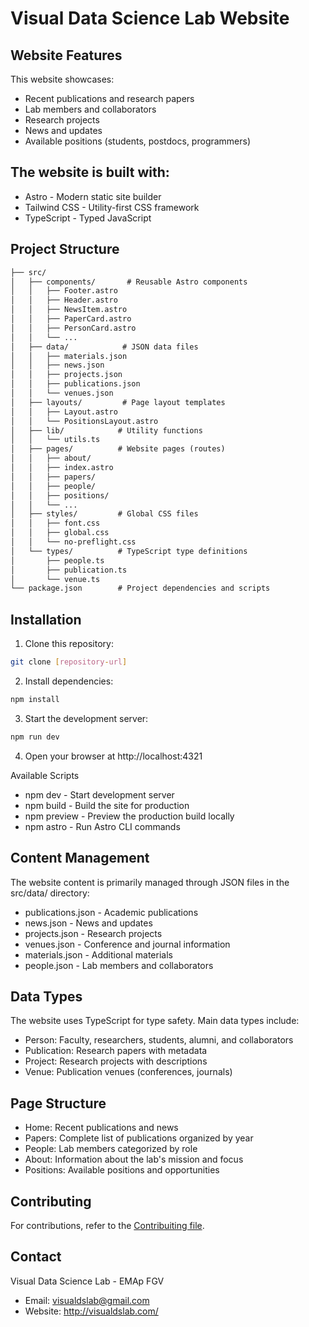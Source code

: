 # Visual Data Science Lab Website

##  Website Features
This website showcases:

- Recent publications and research papers
- Lab members and collaborators
- Research projects
- News and updates
- Available positions (students, postdocs, programmers)

## The website is built with:

- Astro - Modern static site builder
- Tailwind CSS - Utility-first CSS framework
- TypeScript - Typed JavaScript
##  Project Structure
```txt
├── src/
│   ├── components/       # Reusable Astro components
│   │   ├── Footer.astro
│   │   ├── Header.astro
│   │   ├── NewsItem.astro
│   │   ├── PaperCard.astro
│   │   ├── PersonCard.astro
│   │   └── ...
│   ├── data/            # JSON data files
│   │   ├── materials.json
│   │   ├── news.json
│   │   ├── projects.json
│   │   ├── publications.json
│   │   └── venues.json
│   ├── layouts/         # Page layout templates
│   │   ├── Layout.astro
│   │   └── PositionsLayout.astro
│   ├── lib/            # Utility functions
│   │   └── utils.ts
│   ├── pages/          # Website pages (routes)
│   │   ├── about/
│   │   ├── index.astro
│   │   ├── papers/
│   │   ├── people/
│   │   ├── positions/
│   │   └── ...
│   ├── styles/         # Global CSS files
│   │   ├── font.css
│   │   ├── global.css
│   │   └── no-preflight.css
│   └── types/          # TypeScript type definitions
│       ├── people.ts
│       ├── publication.ts
│       └── venue.ts
└── package.json        # Project dependencies and scripts
```

## Installation
1. Clone this repository:
```bash
git clone [repository-url]
```

2. Install dependencies:
```bash
npm install
```

3. Start the development server:
```bash
npm run dev
```

4. Open your browser at http://localhost:4321

Available Scripts
- npm  dev - Start development server
- npm  build - Build the site for production
- npm  preview - Preview the production build locally
- npm  astro - Run Astro CLI commands

##  Content Management
The website content is primarily managed through JSON files in the src/data/ directory:

- publications.json - Academic publications
- news.json - News and updates
- projects.json - Research projects
- venues.json - Conference and journal information
- materials.json - Additional materials
- people.json - Lab members and collaborators

## Data Types
The website uses TypeScript for type safety. Main data types include:

- Person: Faculty, researchers, students, alumni, and collaborators
- Publication: Research papers with metadata
- Project: Research projects with descriptions
- Venue: Publication venues (conferences, journals)

##  Page Structure
- Home: Recent publications and news
- Papers: Complete list of publications organized by year
- People: Lab members categorized by role
- About: Information about the lab's mission and focus
- Positions: Available positions and opportunities

## Contributing

For contributions, refer to the [Contribuiting file](CONTRIBUTION.md).


## Contact

Visual Data Science Lab - EMAp FGV

- Email: visualdslab@gmail.com
- Website: http://visualdslab.com/
